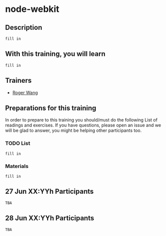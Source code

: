 node-webkit
=====================


## Description

`fill in`

## With this training, you will learn

`fill in`

## Trainers

* [Roger Wang]()

## Preparations for this training

In order to prepare to this training you should/must do the following List of readings and exercises. If you have questions, please open an issue and we will be glad to answer, you might be helping other participants too.

### TODO List

`fill in`

### Materials

`fill in`

## 27 Jun XX:YYh Participants

`TBA`

## 28 Jun XX:YYh Participants

`TBA`